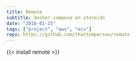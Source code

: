 ```yaml
---
title: Remote
subtitle: docker compose on steroids
date: "2018-01-25"
tags: ["project", "aws", "ecs"]
repo: https://github.com/thattomperson/remote
---
```


{{< install remote >}}